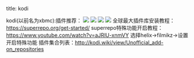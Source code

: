 title: kodi 

kodi(以前名为xbmc):插件推荐：
![](/data/dokuwiki//repository.hdpfans.xbmc-addons-chinese.zip|中文插件)
![](/data/dokuwiki/repository.xbmcadult.zip|特殊插件1)
![](/data/dokuwiki//superrepo.kodi.gotham.adult-0.7.03.zip|特殊插件2)
![](/data/dokuwiki/superrepo.kodi.helix.adult-0.7.03.zip|特殊插件3)
全球最大插件库安装教程：https://superrepo.org/get-started/
superrepo特殊功能开启教程：https://www.youtube.com/watch?v=aJRlU-xnmVY
选择helix->filmikz->设置开启特殊功能
插件集合列表：http://kodi.wiki/view/Unofficial_add-on_repositories
